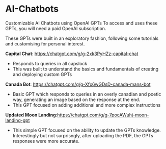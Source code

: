 # AI-Chatbots
Customizable AI Chatbots using OpenAI GPTs
To access and uses these GPTs, you will need a paid OpenAI subscription.

These GPTs were built in an exploratory fashion, following some tutorials and customising for personal interest.

**Capital Chat**: https://chatgpt.com/g/g-2xk3PyHZz-capital-chat
- Responds to queries in all capslock
- This was built to understand the basics and fundamentals of creating and deploying custom GPTs

**Canada Bot**: https://chatgpt.com/g/g-Xfx6wGDsD-canada-mans-bot
- Basic GPT which responds to queries in an overly canadian and poetic way, generating an image based on the response at the end.
- This GPT focused on adding additional and more complex instructions

**Updated Moon Landing**:https://chatgpt.com/g/g-7pocAWuhj-moon-landing-gpt
 - This simple GPT focused on the ability to update the GPTs knowledge. Interestingly but not surprisngly, after uploading the PDF, the GPTs responses were more accurate.
  
